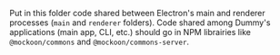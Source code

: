 Put in this folder code shared between Electron's main and renderer processes (`main` and `renderer` folders).
Code shared among Dummy's applications (main app, CLI, etc.) should go in NPM librairies like `@mockoon/commons` and `@mockoon/commons-server`.

